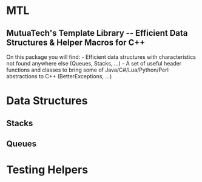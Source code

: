 # MTL

## MutuaTech's Template Library -- Efficient Data Structures &amp; Helper Macros for C++

On this package you will find:
	- Efficient data structures with characteristics not found anywhere else (Queues, Stacks, ...)
	- A set of useful header functions and classes to bring some of Java/C#/Lua/Python/Perl abstractions to C++ (BetterExceptions, ...)

# Data Structures
## Stacks
## Queues

# Testing Helpers

